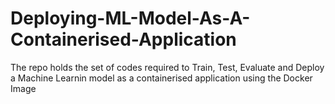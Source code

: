 # Deploying-ML-Model-As-A-Containerised-Application
The repo holds the set of codes required to Train, Test, Evaluate and Deploy a Machine Learnin model as a containerised application using the Docker Image
